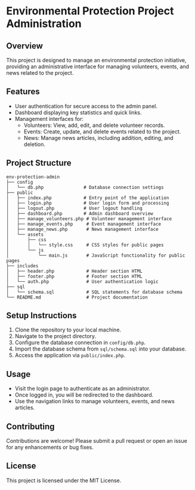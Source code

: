 # Environmental Protection Project Administration

## Overview
This project is designed to manage an environmental protection initiative, providing an administrative interface for managing volunteers, events, and news related to the project.

## Features
- User authentication for secure access to the admin panel.
- Dashboard displaying key statistics and quick links.
- Management interfaces for:
  - Volunteers: View, add, edit, and delete volunteer records.
  - Events: Create, update, and delete events related to the project.
  - News: Manage news articles, including addition, editing, and deletion.

## Project Structure
```
env-protection-admin
├── config
│   └── db.php               # Database connection settings
├── public
│   ├── index.php            # Entry point of the application
│   ├── login.php            # User login form and processing
│   ├── logout.php           # User logout handling
│   ├── dashboard.php        # Admin dashboard overview
│   ├── manage_volunteers.php # Volunteer management interface
│   ├── manage_events.php     # Event management interface
│   ├── manage_news.php       # News management interface
│   └── assets
│       ├── css
│       │   └── style.css     # CSS styles for public pages
│       └── js
│           └── main.js       # JavaScript functionality for public pages
├── includes
│   ├── header.php            # Header section HTML
│   ├── footer.php            # Footer section HTML
│   └── auth.php              # User authentication logic
├── sql
│   └── schema.sql            # SQL statements for database schema
└── README.md                 # Project documentation
```

## Setup Instructions
1. Clone the repository to your local machine.
2. Navigate to the project directory.
3. Configure the database connection in `config/db.php`.
4. Import the database schema from `sql/schema.sql` into your database.
5. Access the application via `public/index.php`.

## Usage
- Visit the login page to authenticate as an administrator.
- Once logged in, you will be redirected to the dashboard.
- Use the navigation links to manage volunteers, events, and news articles.

## Contributing
Contributions are welcome! Please submit a pull request or open an issue for any enhancements or bug fixes.

## License
This project is licensed under the MIT License.